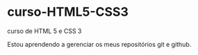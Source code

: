 # curso-HTML5-CSS3
 curso de HTML 5 e CSS 3

Estou aprendendo a gerenciar os meus repositórios git e github.